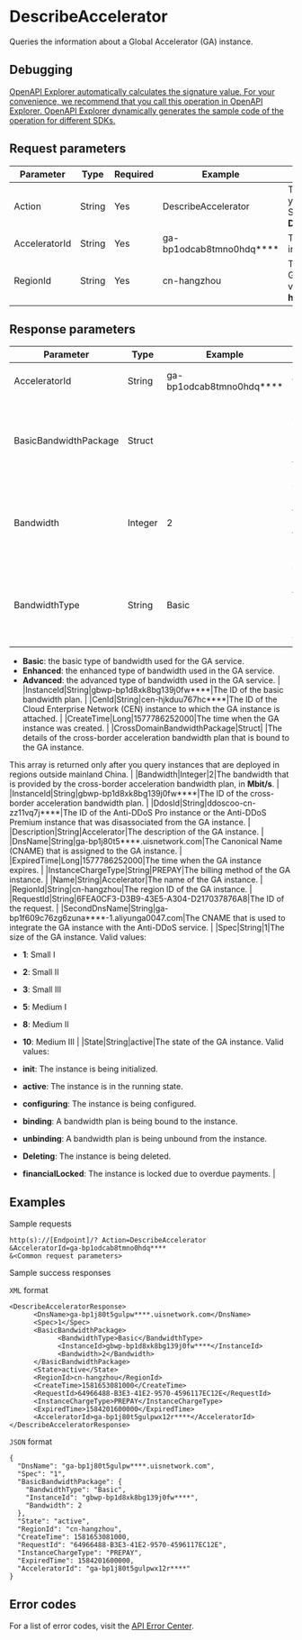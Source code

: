 # DescribeAccelerator

Queries the information about a Global Accelerator \(GA\) instance.

## Debugging

[OpenAPI Explorer automatically calculates the signature value. For your convenience, we recommend that you call this operation in OpenAPI Explorer. OpenAPI Explorer dynamically generates the sample code of the operation for different SDKs.](https://api.aliyun.com/#product=Ga&api=DescribeAccelerator&type=RPC&version=2019-11-20)

## Request parameters

|Parameter|Type|Required|Example|Description|
|---------|----|--------|-------|-----------|
|Action|String|Yes|DescribeAccelerator|The operation that you want to perform. Set the value to **DescribeAccelerator**. |
|AcceleratorId|String|Yes|ga-bp1odcab8tmno0hdq\*\*\*\*|The ID of the GA instance to query. |
|RegionId|String|Yes|cn-hangzhou|The region ID of the GA instance. Set the value to **cn-hangzhou**. |

## Response parameters

|Parameter|Type|Example|Description|
|---------|----|-------|-----------|
|AcceleratorId|String|ga-bp1odcab8tmno0hdq\*\*\*\*|The ID of the GA instance. |
|BasicBandwidthPackage|Struct| |The details of the basic bandwidth plan that is bound to the GA instance. |
|Bandwidth|Integer|2|The bandwidth that is provided by the basic bandwidth plan. |
|BandwidthType|String|Basic|The bandwidth type of the basic bandwidth plan. Valid values:

 -   **Basic**: the basic type of bandwidth used for the GA service.
-   **Enhanced**: the enhanced type of bandwidth used in the GA service.
-   **Advanced**: the advanced type of bandwidth used in the GA service. |
|InstanceId|String|gbwp-bp1d8xk8bg139j0fw\*\*\*\*|The ID of the basic bandwidth plan. |
|CenId|String|cen-hjkduu767hc\*\*\*\*|The ID of the Cloud Enterprise Network \(CEN\) instance to which the GA instance is attached. |
|CreateTime|Long|1577786252000|The time when the GA instance was created. |
|CrossDomainBandwidthPackage|Struct| |The details of the cross-border acceleration bandwidth plan that is bound to the GA instance.

 This array is returned only after you query instances that are deployed in regions outside mainland China. |
|Bandwidth|Integer|2|The bandwidth that is provided by the cross-border acceleration bandwidth plan, in **Mbit/s**. |
|InstanceId|String|gbwp-bp1d8xk8bg139j0fw\*\*\*\*|The ID of the cross-border acceleration bandwidth plan. |
|DdosId|String|ddoscoo-cn-zz11vq7j\*\*\*\*|The ID of the Anti-DDoS Pro instance or the Anti-DDoS Premium instance that was disassociated from the GA instance. |
|Description|String|Accelerator|The description of the GA instance. |
|DnsName|String|ga-bp1j80t5\*\*\*\*.uisnetwork.com|The Canonical Name \(CNAME\) that is assigned to the GA instance. |
|ExpiredTime|Long|1577786252000|The time when the GA instance expires. |
|InstanceChargeType|String|PREPAY|The billing method of the GA instance. |
|Name|String|Accelerator|The name of the GA instance. |
|RegionId|String|cn-hangzhou|The region ID of the GA instance. |
|RequestId|String|6FEA0CF3-D3B9-43E5-A304-D217037876A8|The ID of the request. |
|SecondDnsName|String|ga-bp1f609c76zg6zuna\*\*\*\*-1.aliyunga0047.com|The CNAME that is used to integrate the GA instance with the Anti-DDoS service. |
|Spec|String|1|The size of the GA instance. Valid values:

 -   **1**: Small I
-   **2**: Small II
-   **3**: Small III
-   **5**: Medium I
-   **8**: Medium II
-   **10**: Medium III |
|State|String|active|The state of the GA instance. Valid values:

 -   **init**: The instance is being initialized.
-   **active**: The instance is in the running state.
-   **configuring**: The instance is being configured.
-   **binding**: A bandwidth plan is being bound to the instance.
-   **unbinding**: A bandwidth plan is being unbound from the instance.
-   **Deleting**: The instance is being deleted.
-   **financialLocked**: The instance is locked due to overdue payments. |

## Examples

Sample requests

```
http(s)://[Endpoint]/? Action=DescribeAccelerator
&AcceleratorId=ga-bp1odcab8tmno0hdq****
&<Common request parameters>
```

Sample success responses

`XML` format

```
<DescribeAcceleratorResponse>     
      <DnsName>ga-bp1j80t5gulpw****.uisnetwork.com</DnsName>
      <Spec>1</Spec>
      <BasicBandwidthPackage>
            <BandwidthType>Basic</BandwidthType>
            <InstanceId>gbwp-bp1d8xk8bg139j0fw****</InstanceId>
            <Bandwidth>2</Bandwidth>
      </BasicBandwidthPackage>
      <State>active</State>
      <RegionId>cn-hangzhou</RegionId>
      <CreateTime>1581653081000</CreateTime>
      <RequestId>64966488-B3E3-41E2-9570-4596117EC12E</RequestId>
      <InstanceChargeType>PREPAY</InstanceChargeType>
      <ExpiredTime>1584201600000</ExpiredTime>
      <AcceleratorId>ga-bp1j80t5gulpwx12r****</AcceleratorId>
</DescribeAcceleratorResponse>
```

`JSON` format

```
{
  "DnsName": "ga-bp1j80t5gulpw****.uisnetwork.com",
  "Spec": "1",
  "BasicBandwidthPackage": {
    "BandwidthType": "Basic",
    "InstanceId": "gbwp-bp1d8xk8bg139j0fw****",
    "Bandwidth": 2
  },
  "State": "active",
  "RegionId": "cn-hangzhou",
  "CreateTime": 1581653081000,
  "RequestId": "64966488-B3E3-41E2-9570-4596117EC12E",
  "InstanceChargeType": "PREPAY",
  "ExpiredTime": 1584201600000,
  "AcceleratorId": "ga-bp1j80t5gulpwx12r****"
}
```

## Error codes

For a list of error codes, visit the [API Error Center](https://error-center.alibabacloud.com/status/product/Ga).

